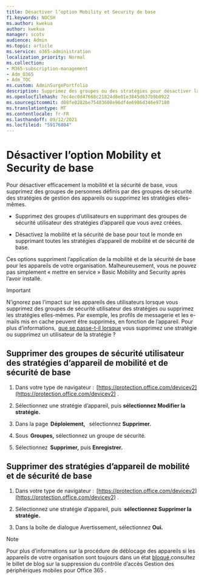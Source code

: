 ```yaml
---
title: Désactiver l’option Mobility et Security de base
f1.keywords: NOCSH
ms.author: kwekua
author: kwekua
manager: scotv
audience: Admin
ms.topic: article
ms.service: o365-administration
localization_priority: Normal
ms.collection:
- M365-subscription-management
- Adm_O365
- Adm_TOC
ms.custom: AdminSurgePortfolio
description: Supprimez des groupes ou des stratégies pour désactiver la mobilité et la sécurité de base.
ms.openlocfilehash: 7ec4ec0d47668c21824d8e01e3845d637b9b0922
ms.sourcegitcommit: d08fe0282be75483608e96df4e6986d346e97180
ms.translationtype: MT
ms.contentlocale: fr-FR
ms.lasthandoff: 09/12/2021
ms.locfileid: "59176804"
---
```

# <a name="turn-off-basic-mobility-and-security"></a>Désactiver l’option Mobility et Security de base

Pour désactiver efficacement la mobilité et la sécurité de base, vous supprimez des groupes de personnes définis par des groupes de sécurité des stratégies de gestion des appareils ou supprimez les stratégies elles-mêmes.

- Supprimez des groupes d’utilisateurs en supprimant des groupes de sécurité utilisateur des stratégies d’appareil que vous avez créées.

- Désactivez la mobilité et la sécurité de base pour tout le monde en supprimant toutes les stratégies d’appareil de mobilité et de sécurité de base.

Ces options suppriment l’application de la mobilité et de la sécurité de base pour les appareils de votre organisation. Malheureusement, vous ne pouvez pas simplement « mettre en service » Basic Mobility and Security après l’avoir installé.

> [!IMPORTANT]
> N’ignorez pas l’impact sur les appareils des utilisateurs lorsque vous supprimez des groupes de sécurité utilisateur des stratégies ou supprimez les stratégies elles-mêmes. Par exemple, les profils de messagerie et les e-mails mis en cache peuvent être supprimés, en fonction de l’appareil. Pour plus d’informations,  [que se passe-t-il lorsque](../../admin/basic-mobility-security/create-device-security-policies.md) vous supprimez une stratégie ou supprimez un utilisateur de la stratégie ?

## <a name="remove-user-security-groups-from-basic-mobility-and-security-device-policies"></a>Supprimer des groupes de sécurité utilisateur des stratégies d’appareil de mobilité et de sécurité de base

1. Dans votre type de navigateur :  [https://protection.office.com/devicev2](https://protection.office.com/devicev2) .

2. Sélectionnez une stratégie d’appareil, puis **sélectionnez Modifier la stratégie.**

3. Dans la page  **Déploiement,**   sélectionnez **Supprimer.**

4. Sous  **Groupes,** sélectionnez un groupe de sécurité.

5. Sélectionnez  **Supprimer,** puis **Enregistrer.**

## <a name="remove-basic-mobility-and-security-device-policies"></a>Supprimer des stratégies d’appareil de mobilité et de sécurité de base

1. Dans votre type de navigateur :  [https://protection.office.com/devicev2](https://protection.office.com/devicev2) .

2. Sélectionnez une stratégie d’appareil, puis  **sélectionnez Supprimer la stratégie.**

3. Dans la boîte de dialogue Avertissement, sélectionnez **Oui.**

> [!NOTE]
> Pour plus d’informations sur la procédure de déblocage des appareils si les appareils de votre organisation sont toujours dans un état [bloqué,](https://techcommunity.microsoft.com/t5/Intune-Customer-Success/Removing-Access-Control-from-Mobile-Device-Management-for-Office/ba-p/279934)consultez le billet de blog sur la suppression du contrôle d’accès Gestion des périphériques mobiles pour Office 365 .
